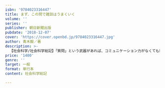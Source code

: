 ```yaml
---
isbn: '9784023316447'
title: まず、この問で雑談はうまくいく
volume: ''
series: ''
publisher: 朝日新聞出版
pubdate: '2018-12-07'
cover: 'https://cover.openbd.jp/9784023316447.jpg'
author: 青木毅／著
description: >-
  【社会科学/社会科学総記】「質問」という武器があれば、コミュニケーション力がなくても雑談ができる、相手に好印象を与えられる。営業のプロが教える「質問」さえきれば、話術も雑学も、元気のよさも、お世辞も、忖度も、空気を読む力もいらない！
price: '1400'
genre: ''
target: 一般
format: 単行本
content: 社会科学総記

---
```

